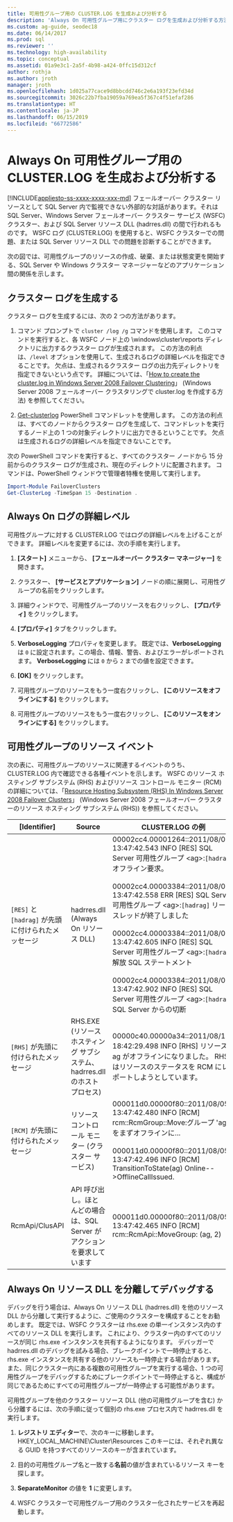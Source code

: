 ```yaml
---
title: 可用性グループ用の CLUSTER.LOG を生成および分析する
description: 'Always On 可用性グループ用にクラスター ログを生成および分析する方法について説明します。 '
ms.custom: ag-guide, seodec18
ms.date: 06/14/2017
ms.prod: sql
ms.reviewer: ''
ms.technology: high-availability
ms.topic: conceptual
ms.assetid: 01a9e3c1-2a5f-4b98-a424-0ffc15d312cf
author: rothja
ms.author: jroth
manager: jroth
ms.openlocfilehash: 1d025a77cace9d8bbcdd746c2e6a193f23efd34d
ms.sourcegitcommit: 3026c22b7fba19059a769ea5f367c4f51efaf286
ms.translationtype: HT
ms.contentlocale: ja-JP
ms.lasthandoff: 06/15/2019
ms.locfileid: "66772586"
---
```

# <a name="generate-and-analyze-the-clusterlog-for-an-always-on-availability-group"></a>Always On 可用性グループ用の CLUSTER.LOG を生成および分析する
[!INCLUDE[appliesto-ss-xxxx-xxxx-xxx-md](../../../includes/appliesto-ss-xxxx-xxxx-xxx-md.md)]
  フェールオーバー クラスター リソースとして SQL Server 内で監視できない外部的な対話があります。それは SQL Server、Windows Server フェールオーバー クラスター サービス (WSFC) クラスター、および SQL Server リソース DLL (hadrres.dll) の間で行われるものです。 WSFC ログ (CLUSTER.LOG) を使用すると、WSFC クラスターでの問題、または SQL Server リソース DLL での問題を診断することができます。  
  
 次の図では、可用性グループのリソースの作成、破棄、または状態変更を開始する、SQL Server や Windows クラスター マネージャーなどのアプリケーション間の関係を示します。  
  
## <a name="generate-cluster-log"></a>クラスター ログを生成する  
 クラスター ログを生成するには、次の 2 つの方法があります。  
  
1.  コマンド プロンプトで `cluster /log /g` コマンドを使用します。 このコマンドを実行すると、各 WSFC ノード上の \windows\cluster\reports ディレクトリに出力するクラスター ログが生成されます。 この方法の利点は、`/level` オプションを使用して、生成されるログの詳細レベルを指定できることです。 欠点は、生成されるクラスター ログの出力先ディレクトリを指定できないという点です。 詳細については、「[How to create the cluster.log in Windows Server 2008 Failover Clustering](https://blogs.msdn.com/b/clustering/archive/2008/09/24/8962934.aspx)」 (Windows Server 2008 フェールオーバー クラスタリングで cluster.log を作成する方法) を参照してください。  
  
2.  [Get-clusterlog](https://technet.microsoft.com/library/ee461045.aspx) PowerShell コマンドレットを使用します。 この方法の利点は、すべてのノードからクラスター ログを生成して、コマンドレットを実行するノード上の 1 つの対象ディレクトリに出力できるということです。 欠点は生成されるログの詳細レベルを指定できないことです。  
  
 次の PowerShell コマンドを実行すると、すべてのクラスター ノードから 15 分前からのクラスター ログが生成され、現在のディレクトリに配置されます。 コマンドは、PowerShell ウィンドウで管理者特権を使用して実行します。  
  
```powershell  
Import-Module FailoverClusters   
Get-ClusterLog -TimeSpan 15 -Destination .  
```  
  
## <a name="always-on-log-verbosity"></a>Always On ログの詳細レベル  
 可用性グループに対する CLUSTER.LOG ではログの詳細レベルを上げることができます。 詳細レベルを変更するには、次の手順を実行します。  
  
1.  **[スタート]** メニューから、 **[フェールオーバー クラスター マネージャー]** を開きます。  
  
2.  クラスター、 **[サービスとアプリケーション]** ノードの順に展開し、可用性グループの名前をクリックします。  
  
3.  詳細ウィンドウで、可用性グループのリソースを右クリックし、 **[プロパティ]** をクリックします。  
  
4.  **[プロパティ]** タブをクリックします。  
  
5.  **VerboseLogging** プロパティを変更します。 既定では、**VerboseLogging** は `0` に設定されます。この場合、情報、警告、およびエラーがレポートされます。 **VerboseLogging** には `0` から `2` までの値を設定できます。  
  
6.  **[OK]** をクリックします。  
  
7.  可用性グループのリソースをもう一度右クリックし、 **[このリソースをオフラインにする]** をクリックします。  
  
8.  可用性グループのリソースをもう一度右クリックし、 **[このリソースをオンラインにする]** をクリックします。  
  
## <a name="availability-group-resource-events"></a>可用性グループのリソース イベント  
 次の表に、可用性グループのリソースに関連するイベントのうち、CLUSTER.LOG 内で確認できる各種イベントを示します。 WSFC のリソース ホスティング サブシステム (RHS) およびリソース コントロール モニター (RCM) の詳細については、「[Resource Hosting Subsystem (RHS) In Windows Server 2008 Failover Clusters](https://blogs.technet.com/b/askcore/archive/2009/11/23/resource-hosting-subsystem-rhs-in-windows-server-2008-failover-clusters.aspx)」 (Windows Server 2008 フェールオーバー クラスターのリソース ホスティング サブシステム (RHS)) を参照してください。  
  
|[Identifier]|Source|CLUSTER.LOG の例|  
|----------------|------------|------------------------------|  
|`[RES]` と `[hadrag]` が先頭に付けられたメッセージ|hadrres.dll (Always On リソース DLL)|00002cc4.00001264::2011/08/05-13:47:42.543 INFO  [RES] SQL Server 可用性グループ \<ag>:`[hadrag]` オフライン要求。<br /><br /> 00002cc4.00003384::2011/08/05-13:47:42.558 ERR   [RES] SQL Server 可用性グループ \<ag>:`[hadrag]` リース スレッドが終了しました<br /><br /> 00002cc4.00003384::2011/08/05-13:47:42.605 INFO  [RES] SQL Server 可用性グループ \<ag>:`[hadrag]` 解放 SQL ステートメント<br /><br /> 00002cc4.00003384::2011/08/05-13:47:42.902 INFO  [RES] SQL Server 可用性グループ \<ag>:`[hadrag]` SQL Server からの切断|  
|`[RHS]` が先頭に付けられたメッセージ|RHS.EXE (リソース ホスティング サブシステム、hadrres.dll のホスト プロセス)|00000c40.00000a34::2011/08/10-18:42:29.498 INFO  [RHS] リソース ag がオフラインになりました。 RHS はリソースのステータスを RCM にレポートしようとしています。|  
|`[RCM]` が先頭に付けられたメッセージ|リソース コントロール モニター (クラスター サービス)|000011d0.00000f80::2011/08/05-13:47:42.480 INFO  [RCM] rcm::RcmGroup::Move:グループ 'ag' をまずオフラインに...<br /><br /> 000011d0.00000f80::2011/08/05-13:47:42.496 INFO  [RCM] TransitionToState(ag) Online-->OfflineCallIssued.|  
|RcmApi/ClusAPI|API 呼び出し。ほとんどの場合は、SQL Server がアクションを要求しています|000011d0.00000f80::2011/08/05-13:47:42.465 INFO  [RCM] rcm::RcmApi::MoveGroup: (ag, 2)|  
  
## <a name="debug-always-on-resource-dll-in-isolation"></a>Always On リソース DLL を分離してデバッグする  
 デバッグを行う場合は、Always On リソース DLL (hadrres.dll) を他のリソース DLL から分離して実行するように、ご使用のクラスターを構成することをお勧めします。 既定では、WSFC クラスターは rhs.exe の単一インスタンス内のすべてのリソース DLL を実行します。 これにより、クラスター内のすべてのリソースが同じ rhs.exe インスタンスを共有するようになります。 デバッガーで hadrres.dll のデバッグを試みる場合、ブレークポイントで一時停止すると、rhs.exe インスタンスを共有する他のリソースも一時停止する場合があります。 また、同じクラスター内にある複数の可用性グループを実行する場合、1 つの可用性グループをデバッグするためにブレークポイントで一時停止すると、構成が同じであるためにすべての可用性グループが一時停止する可能性があります。  
  
 可用性グループを他のクラスター リソース DLL (他の可用性グループを含む) から分離するには、次の手順に従って個別の rhs.exe プロセス内で hadrres.dll を実行します。  
  
1.  **レジストリ エディター**で、次のキーに移動します。HKEY_LOCAL_MACHINE\Cluster\Resources このキーには、それぞれ異なる GUID を持つすべてのリソースのキーが含まれています。  
  
2.  目的の可用性グループ名と一致する**名前**の値が含まれているリソース キーを探します。  
  
3.  **SeparateMonitor** の値を **1** に変更します。  
  
4.  WSFC クラスターで可用性グループ用のクラスター化されたサービスを再起動します。  
  
  
